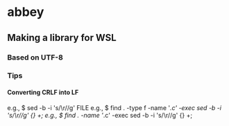 # abbey

## Making a library for WSL

### Based on UTF-8

### Tips

#### Converting CRLF into LF
e.g., $ sed -b -i 's/\r//g' FILE
e.g., $ find . -type f -name '*.c' -exec sed -b -i 's/\r//g' {} +;
e.g., $ find . -name '*.c' -exec sed -b -i 's/\r//g' {} +;
